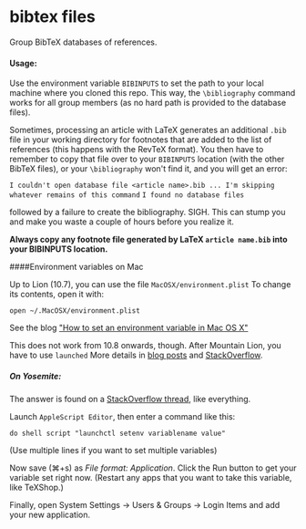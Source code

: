 # bibtex files

Group BibTeX databases of references.

#### Usage:

Use the environment variable `BIBINPUTS` to set the path to your local machine where you cloned this repo. This way, the `\bibliography` command works for all group members (as no hard path is provided to the database files).

Sometimes, processing an article with LaTeX generates an additional `.bib` file in your working directory for footnotes that are added to the list of references (this happens with the RevTeX format). You then have to remember to copy that file over to your `BIBINPUTS` location (with the other BibTeX files), or your `\bibliography` won't find it, and you will get an error:

`I couldn't open database file <article name>.bib ... I'm skipping whatever remains of this command`
`I found no database files`

followed by a failure to create the bibliography. SIGH. This can stump you and make you waste a couple of hours before you realize it.

**Always copy any footnote file generated by LaTeX `article name.bib` into your BIBINPUTS location.**

####Environment variables on Mac

Up to Lion (10.7), you can use the file `MacOSX/environment.plist`
To change its contents, open it with: 

`open ~/.MacOSX/environment.plist`

See the blog ["How to set an environment variable in Mac OS X"](http://www.dowdandassociates.com/blog/content/howto-set-an-environment-variable-in-mac-os-x-home-slash-dot-macosx-slash-environment-dot-plist/)

This does not work from 10.8 onwards, though. After Mountain Lion, you have to use `launched`
More details in [blog posts](http://www.dowdandassociates.com/blog/content/howto-set-an-environment-variable-in-mac-os-x-launchd-plist/) and [StackOverflow](http://stackoverflow.com/questions/135688/setting-environment-variables-in-os-x/3756686#3756686).

##### On Yosemite:
The answer is found on a [StackOverflow thread](http://stackoverflow.com/questions/25385934/setting-environment-variables-via-launchd-conf-no-longer-works-in-os-x-yosemite), like everything.

Launch `AppleScript Editor`, then enter a command like this:

`do shell script "launchctl setenv variablename value"`

(Use multiple lines if you want to set multiple variables)

Now save (⌘+s) as *File format: Application*. Click the Run button to get your variable set right now. (Restart any apps that you want to take this variable, like TeXShop.)

Finally, open System Settings → Users & Groups → Login Items and add your new application.
